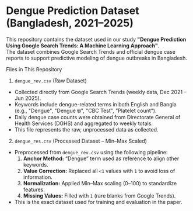 # Dengue Prediction Dataset (Bangladesh, 2021–2025)

This repository contains the dataset used in our study **"Dengue Prediction Using Google Search Trends: A Machine Learning Approach"**.  
The dataset combines Google Search Trends and official dengue case reports to support predictive modeling of dengue outbreaks in Bangladesh.

Files in This Repository

1. `dengue_rev.csv` (Raw Dataset)
- Collected directly from Google Search Trends (weekly data, Dec 2021 – Jun 2025).  
- Keywords include dengue-related terms in both English and Bangla (e.g., "Dengue", "Dengue জ্বর", "CBC Test", "Platelet count").  
- Daily dengue case counts were obtained from Directorate General of Health Services (DGHS) and aggregated to weekly totals.  
- This file represents the raw, unprocessed data as collected.

2. `dengue_res.csv` (Processed Dataset – Min–Max Scaled)
- Preprocessed from `dengue_rev.csv` using the following pipeline:
  1. **Anchor Method:** “Dengue” term used as reference to align other keywords.  
  2. **Value Correction:** Replaced all `<1` values with `1` to avoid loss of information.  
  3. **Normalization:** Applied Min–Max scaling (0–100) to standardize features.  
  4. **Missing Values:** Filled with `1` (rare blanks from Google Trends).  
- This is the exact dataset used for training and evaluation in the paper.
